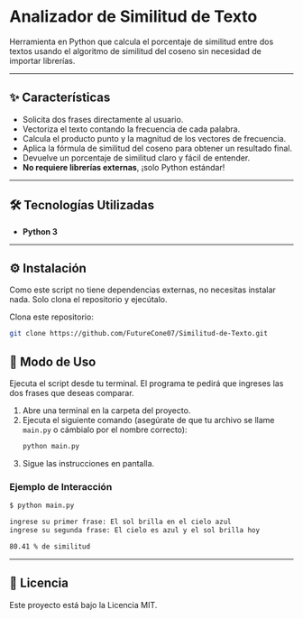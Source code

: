 # Analizador de Similitud de Texto
Herramienta en Python que calcula el porcentaje de similitud entre dos textos usando el algoritmo de similitud del coseno sin necesidad de importar librerías.


---

## ✨ Características

* Solicita dos frases directamente al usuario.
* Vectoriza el texto contando la frecuencia de cada palabra.
* Calcula el producto punto y la magnitud de los vectores de frecuencia.
* Aplica la fórmula de similitud del coseno para obtener un resultado final.
* Devuelve un porcentaje de similitud claro y fácil de entender.
* **No requiere librerías externas**, ¡solo Python estándar!

---

## 🛠️ Tecnologías Utilizadas

* **Python 3**

---

## ⚙️ Instalación

Como este script no tiene dependencias externas, no necesitas instalar nada. Solo clona el repositorio y ejecútalo.

Clona este repositorio:
   ```bash
   git clone https://github.com/FutureCone07/Similitud-de-Texto.git
   ```
## 🚀 Modo de Uso

Ejecuta el script desde tu terminal. El programa te pedirá que ingreses las dos frases que deseas comparar.

1.  Abre una terminal en la carpeta del proyecto.
2.  Ejecuta el siguiente comando (asegúrate de que tu archivo se llame `main.py` o cámbialo por el nombre correcto):
    ```bash
    python main.py
    ```
3.  Sigue las instrucciones en pantalla.

### Ejemplo de Interacción

```bash
$ python main.py

ingrese su primer frase: El sol brilla en el cielo azul
ingrese su segunda frase: El cielo es azul y el sol brilla hoy

80.41 % de similitud
```

---

## 📄 Licencia

Este proyecto está bajo la Licencia MIT.
